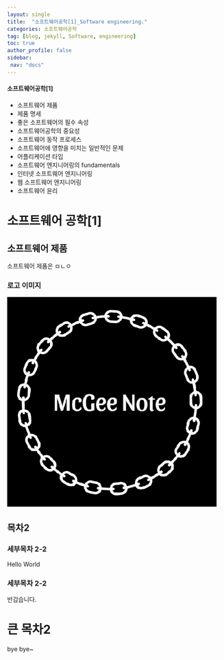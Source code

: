 ```yaml
---
layout: single
title:  "소프트웨어공학[1]_Software engineering."
categories: 소프트웨어공학
tag: [blog, jekyll, Software, engineering]
toc: true
author_profile: false
sidebar:
 nav: "docs"
---
```



<div class="notice--info">
<h4>소프트웨어공학[1]</h4>
	<ul>
		<li>소프트웨어 제품</li>
		<li>제품 명세</li>
		<li>좋은 소프트웨어의 필수 속성</li>
		<li>소프트웨어공학의 중요성</li>
		<li>소프트웨어 동작 프로세스</li>
		<li>소프트웨어에 영향을 미치는 일반적인 문제</li>
		<li>어플리케이션 타입</li>
		<li>소프트웨어 엔지니어링의 fundamentals</li>
		<li>인터넷 소프트웨어 엔지니어링</li>
		<li>웹 소프트웨어 엔지니어링</li>
		<li>소프트웨어 윤리</li>
	</ul>
</div>


# 소프트웨어 공학[1]

## 소프트웨어 제품
소프트웨어 제품은
ㅁㄴㅇ

### 로고 이미지
<img src="/images/2023-03-17-first/Logo.png">

## 목차2
### 세부목차 2-2

Hello World

### 세부목차 2-2

반갑습니다.

# 큰 목차2

bye bye~